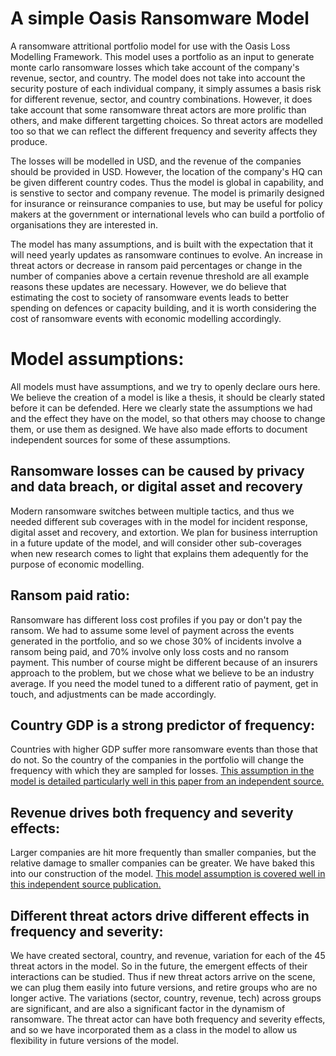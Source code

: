 # A simple Oasis Ransomware Model
A ransomware attritional portfolio model for use with the Oasis Loss Modelling Framework. This model uses a portfolio as an input to generate monte carlo ransomware losses which take account of the company's revenue, sector, and country. The model does not take into account the security posture of each individual company, it simply assumes a basis risk for different revenue, sector, and country combinations. However, it does take account that some ransomware threat actors are more prolific than others, and make different targetting choices. So threat actors are modelled too so that we can reflect the different frequency and severity affects they produce.

The losses will be modelled in USD, and the revenue of the companies should be provided in USD. However, the location of the company's HQ can be given different country codes. Thus the model is global in capability, and is senstive to sector and company revenue. The model is primarily designed for insurance or reinsurance companies to use, but may be useful for policy makers at the government or international levels who can build a portfolio of organisations they are interested in.

The model has many assumptions, and is built with the expectation that it will need yearly updates as ransomware continues to evolve. An increase in threat actors or decrease in ransom paid percentages or change in the number of companies above a certain revenue threshold are all example reasons these updates are necessary. However, we do believe that estimating the cost to society of ransomware events leads to better spending on defences or capacity building, and it is worth considering the cost of ransomware events with economic modelling accordingly.

# Model assumptions:

All models must have assumptions, and we try to openly declare ours here. We believe the creation of a model is like a thesis, it should be clearly stated before it can be defended. Here we clearly state the assumptions we had and the effect they have on the model, so that others may choose to change them, or use them as designed. We have also made efforts to document independent sources for some of these assumptions.

## Ransomware losses can be caused by privacy and data breach, or digital asset and recovery

Modern ransomware switches between multiple tactics, and thus we needed different sub coverages with in the model for incident response, digital asset and recovery, and extortion. We plan for business interruption in a future update of the model, and will consider other sub-coverages when new research comes to light that explains them adequently for the purpose of economic modelling.

## Ransom paid ratio:

Ransomware has different loss cost profiles if you pay or don't pay the ransom. We had to assume some level of payment across the events generated in the portfolio, and so we chose 30% of incidents involve a ransom being paid, and 70% involve only loss costs and no ransom payment. This number of course might be different because of an insurers approach to the problem, but we chose what we believe to be an industry average. If you need the model tuned to a different ratio of payment, get in touch, and adjustments can be made accordingly.

## Country GDP is a strong predictor of frequency:

Countries with higher GDP suffer more ransomware events than those that do not. So the country of the companies in the portfolio will change the frequency with which they are sampled for losses. [This assumption in the model is detailed particularly well in this paper from an independent source.](https://ccb.belgium.be/sites/default/files/RansomwareResearchReport_GDP%26targeting_2024-02-01.pdf)

## Revenue drives both frequency and severity effects:

Larger companies are hit more frequently than smaller companies, but the relative damage to smaller companies can be greater. We have baked this into our construction of the model. [This model assumption is covered well in this independent source publication.](https://www.cyentia.com/iris-ransomware/)

## Different threat actors drive different effects in frequency and severity:

We have created sectoral, country, and revenue, variation for each of the 45 threat actors in the model. So in the future, the emergent effects of their interactions can be studied. Thus if new threat actors arrive on the scene, we can plug them easily into future versions, and retire groups who are no longer active. The variations (sector, country, revenue, tech) across groups are significant, and are also a significant factor in the dynamism of ransomware. The threat actor can have both frequency and severity effects, and so we have incorporated them as a class in the model to allow us flexibility in future versions of the model.
